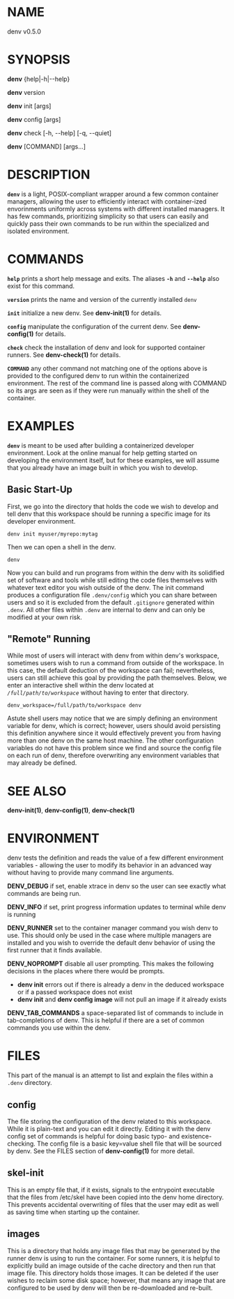 # NAME

denv v0.5.0

# SYNOPSIS

**denv** {help|-h|--help}

**denv** version

**denv** init [args]

**denv** config [args]

**denv** check [-h, --help] [-q, --quiet]

**denv** [COMMAND] [args...]

# DESCRIPTION

**`denv`** is a light, POSIX-compliant wrapper around a few common container managers,
allowing the user to efficiently interact with container-ized envorinments uniformly
across systems with different installed managers. It has few commands, prioritizing
simplicity so that users can easily and quickly pass their own commands to be run
within the specialized and isolated environment.

# COMMANDS

**`help`** prints a short help message and exits. The aliases **`-h`** and **`--help`**
           also exist for this command.

**`version`** prints the name and version of the currently installed `denv`

**`init`** initialize a new denv. See **denv-init(1)** for details.

**`config`** manipulate the configuration of the current denv. See **denv-config(1)** for details.

**`check`** check the installation of denv and look for supported container runners. See **denv-check(1)** for details.

**`COMMAND`** any other command not matching one of the options above is provided to the
              configured denv to run within the containerized environment. The rest of the
              command line is passed along with COMMAND so its args are seen as if they
              were run manually within the shell of the container.

# EXAMPLES

**`denv`** is meant to be used after building a containerized developer environment. Look at the
online manual for help getting started on developing the environment itself, but for these examples,
we will assume that you already have an image built in which you wish to develop.

## Basic Start-Up

First, we go into the directory that holds the code we wish to develop and tell denv that this
workspace should be running a specific image for its developer environment.

    denv init myuser/myrepo:mytag

Then we can open a shell in the denv.

    denv

Now you can build and run programs from within the denv with its solidified set of software
and tools while still editing the code files themselves with whatever text editor you wish
outside of the denv. The init command produces a configuration file `.denv/config` which you
can share between users and so it is excluded from the default `.gitignore` generated within
`.denv`. All other files within `.denv` are internal to denv and can only be modified at
your own risk.

## "Remote" Running

While most of users will interact with denv from within denv's workspace, sometimes users
wish to run a command from outside of the workspace. In this case, the default deduction
of the workspace can fail; nevertheless, users can still achieve this goal by providing
the path themselves. Below, we enter an interactive shell within the denv located at
*`/full/path/to/workspace`* without having to enter that directory.

    denv_workspace=/full/path/to/workspace denv

Astute shell users may notice that we are simply defining an environment variable for denv,
which is correct; however, users should avoid persisting this definition anywhere since it
would effectively prevent you from having more than one denv on the same host machine.
The other configuration variables do not have this problem since we find and source the
config file on each run of denv, therefore overwriting any environment variables that may
already be defined.

# SEE ALSO

**denv-init(1)**, **denv-config(1)**, **denv-check(1)**

# ENVIRONMENT

denv tests the definition and reads the value of a few different environment variables - allowing the user
to modify its behavior in an advanced way without having to provide many command line arguments.

  **DENV_DEBUG** if set, enable xtrace in denv so the user can see exactly what commands are being run.

  **DENV_INFO** if set, print progress information updates to terminal while denv is running

  **DENV_RUNNER** set to the container manager command you wish denv to use. This should only be used in
  the case where multiple managers are installed and you wish to override the default denv behavior of
  using the first runner that it finds available.

  **DENV_NOPROMPT** disable all user prompting. This makes the following decisions in the places
  where there would be prompts.

  - **denv init** errors out if there is already a denv in the deduced workspace or if a passed workspace
    does not exist
  - **denv init** and **denv config image** will not pull an image if it already exists

  **DENV_TAB_COMMANDS** a space-separated list of commands to include in tab-completions of denv.
  This is helpful if there are a set of common commands you use within the denv.

# FILES

This part of the manual is an attempt to list and explain the files within a `.denv` directory.

## config

The file storing the configuration of the denv related to this workspace.
While it is plain-text and you can edit it directly. Editing it with the denv config set of commands
is helpful for doing basic typo- and existence- checking. The config file is a basic key=value shell
file that will be sourced by denv. See the FILES section of **denv-config(1)** for more detail.

## skel-init

This is an empty file that, if it exists, signals to the entrypoint executable that the files from /etc/skel have
been copied into the denv home directory. This prevents accidental overwriting of files that the user may edit as
well as saving time when starting up the container.

## images

This is a directory that holds any image files that may be generated by the runner denv is using to run the container.
For some runners, it is helpful to explicitly build an image outside of the cache directory and then run that image
file. This directory holds those images. It can be deleted if the user wishes to reclaim some disk space; however, that
means any image that are configured to be used by denv will then be re-downloaded and re-built.
